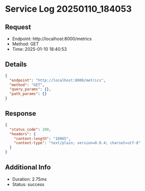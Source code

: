 # Service Log 20250110_184053

## Request
- Endpoint: http://localhost:8000/metrics
- Method: GET
- Time: 2025-01-10 18:40:53

## Details
```json
{
  "endpoint": "http://localhost:8000/metrics",
  "method": "GET",
  "query_params": {},
  "path_params": {}
}
```

## Response
```json
{
  "status_code": 200,
  "headers": {
    "content-length": "10965",
    "content-type": "text/plain; version=0.0.4; charset=utf-8"
  }
}
```

## Additional Info
- Duration: 2.75ms
- Status: success
